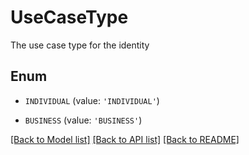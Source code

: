 # UseCaseType

The use case type for the identity

## Enum

* `INDIVIDUAL` (value: `'INDIVIDUAL'`)

* `BUSINESS` (value: `'BUSINESS'`)

[[Back to Model list]](../README.md#documentation-for-models) [[Back to API list]](../README.md#documentation-for-api-endpoints) [[Back to README]](../README.md)


